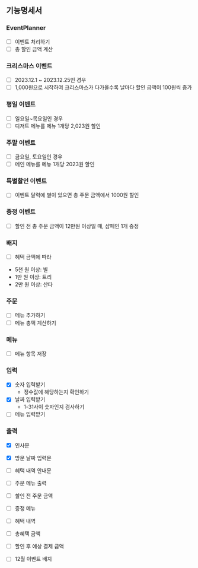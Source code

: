## 기능명세서

### EventPlanner

- [ ] 이벤트 처리하기
- [ ] 총 할인 금액 계산

### 크리스마스 이벤트

- [ ] 2023.12.1 ~ 2023.12.25인 경우
- [ ] 1,000원으로 시작하여 크리스마스가 다가올수록 날마다 할인 금액이 100원씩 증가

### 평일 이벤트

- [ ] 일요일~목요일인 경우
- [ ] 디저트 메뉴를 메뉴 1개당 2,023원 할인

### 주말 이벤트

- [ ] 금요일, 토요일인 경우
- [ ] 메인 메뉴를 메뉴 1개당 2023원 할인

### 특별할인 이벤트

- [ ] 이벤트 달력에 별이 있으면 총 주문 금액에서 1000원 할인

### 증정 이벤트

- [ ] 할인 전 총 주문 금액이 12만원 이상일 때, 샴페인 1개 증정

### 배지

- [ ] 혜택 금액에 따라
- 5천 원 이상: 별
- 1만 원 이상: 트리
- 2만 원 이상: 산타

### 주문

- [ ] 메뉴 추가하기
- [ ] 메뉴 총액 계산하기

### 메뉴

- [ ] 메뉴 항목 저장

### 입력

- [x] 숫자 입력받기
    - 정수값에 해당하는지 확인하기
- [x] 날짜 입력받기
    - 1-31사이 숫자인지 검사하기
- [ ] 메뉴 입력받기

### 출력

- [x] 인사문
- [x] 방문 날짜 입력문
- [ ] 혜택 내역 안내문
- [ ] 주문 메뉴 출력
- [ ] 할인 전 주문 금액
- [ ] 증정 메뉴
- [ ] 혜택 내역
- [ ] 총혜택 금액
- [ ] 할인 후 예상 결제 금액
- [ ] 12월 이벤트 배지

